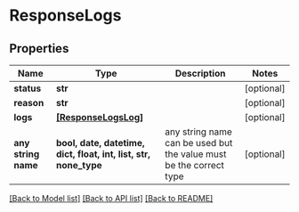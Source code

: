 # ResponseLogs


## Properties
Name | Type | Description | Notes
------------ | ------------- | ------------- | -------------
**status** | **str** |  | [optional] 
**reason** | **str** |  | [optional] 
**logs** | [**[ResponseLogsLog]**](ResponseLogsLog.md) |  | [optional] 
**any string name** | **bool, date, datetime, dict, float, int, list, str, none_type** | any string name can be used but the value must be the correct type | [optional]

[[Back to Model list]](../README.md#documentation-for-models) [[Back to API list]](../README.md#documentation-for-api-endpoints) [[Back to README]](../README.md)


